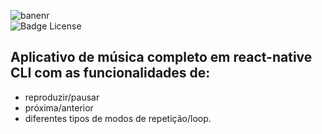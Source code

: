 ![banenr](https://user-images.githubusercontent.com/67022479/156891123-d5afe5db-cd18-4ec3-af04-a272869430b6.png)
</br>
![Badge License](https://img.shields.io/github/license/Edullk/app_music_tests)

## Aplicativo de música completo em react-native CLI com as funcionalidades de:
 * reproduzir/pausar
 * próxima/anterior
 * diferentes tipos de modos de repetição/loop.
